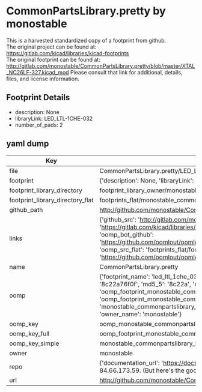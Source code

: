 # CommonPartsLibrary.pretty by monostable  
This is a harvested standardized copy of a footprint from github.  
The original project can be found at:  
https://gitlab.com/kicad/libraries/kicad-footprints  
The original footprint can be found at:
http://gitlab.com/monostable/CommonPartsLibrary.pretty/blob/master/XTAL_NC26LF-327.kicad_mod
Please consult that link for additional, details, files, and license information.  
## Footprint Details
* description: None  
* libraryLink: LED_LTL-1CHE-032  
* number_of_pads: 2  
## yaml dump  
| Key | Value |  
| --- | --- |  
| file | CommonPartsLibrary.pretty/LED_LTL-1CHE-032.kicad_mod |  
| footprint | {'description': None, 'libraryLink': 'LED_LTL-1CHE-032', 'number_of_pads': 2} |  
| footprint_library_directory | footprint_library_owner/monostable_CommonPartsLibrary.pretty |  
| footprint_library_directory_flat | footprints_flat/monostable_commonpartslibrary_led_ltl_1che_032/working |  
| github_path | http://github.com/monostable/CommonPartsLibrary.pretty/blob/master/LED_LTL-1CHE-032.kicad_mod |  
| links | {'github_src': 'http://gitlab.com/monostable/CommonPartsLibrary.pretty/blob/master/XTAL_NC26LF-327.kicad_mod', 'github_src_repo': 'https://gitlab.com/kicad/libraries/kicad-footprints', 'oomp_bot': 'footprints/monostable_commonpartslibrary_led_ltl_1che_032/working', 'oomp_bot_github': 'https://github.com/oomlout/oomlout_oomp_footprint_bot/tree/main/footprints/monostable_commonpartslibrary_led_ltl_1che_032/working', 'oomp_src_flat': 'footprints_flat/footprints_flat/monostable_commonpartslibrary_led_ltl_1che_032/working', 'oomp_src_flat_github': 'https://github.com/oomlout/oomlout_oomp_footprint_src/tree/main/footprints_flat/monostable_commonpartslibrary_led_ltl_1che_032/working'} |  
| name | CommonPartsLibrary.pretty |  
| oomp | {'footprint_name': 'led_ltl_1che_032', 'library_name': 'commonpartslibrary', 'md5': '8c22a76f0fa02c376671a3566bf6ef32', 'md5_10': '8c22a76f0f', 'md5_5': '8c22a', 'md5_6': '8c22a7', 'oomp_key': 'oomp_monostable_commonpartslibrary_led_ltl_1che_032', 'oomp_key_extra': 'oomp_footprint_monostable_commonpartslibrary_led_ltl_1che_032', 'oomp_key_full': 'oomp_footprint_monostable_commonpartslibrary_led_ltl_1che_032_8c22a7', 'oomp_key_simple': 'monostable_commonpartslibrary_led_ltl_1che_032', 'original_filename': 'CommonPartsLibrary.pretty/LED_LTL-1CHE-032.kicad_mod', 'owner_name': 'monostable'} |  
| oomp_key | oomp_monostable_commonpartslibrary_led_ltl_1che_032 |  
| oomp_key_full | oomp_footprint_monostable_commonpartslibrary_led_ltl_1che_032 |  
| oomp_key_simple | monostable_commonpartslibrary_led_ltl_1che_032 |  
| owner | monostable |  
| repo | {'documentation_url': 'https://docs.github.com/rest/overview/resources-in-the-rest-api#rate-limiting', 'message': "API rate limit exceeded for 84.66.173.59. (But here's the good news: Authenticated requests get a higher rate limit. Check out the documentation for more details.)"} |  
| url | http://github.com/monostable/CommonPartsLibrary.pretty |  


